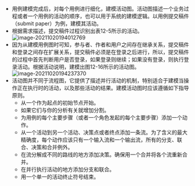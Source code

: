 - 用例建模完成后，对每个用例进行细化，建模活动图。活动图描述一个业务过程或者一个用例的活动的顺序，也可以用于系统的建模逻辑。以用例提交稿件（submit paper）为例，建模其活动。
- 根据需求描述，提交稿件过程识别出表12-5所示的活动。
  ![image-20211020194012769](https://img.mhugh.net/typora/image-20211020194012769.png)
- 因为从建模用例图时可知，参与者、作者和用户之间存在继承关系，提交稿件和登录之间存在扩展关系，提交稿件必须是在登录之后进行，所以，提交稿件的过程中首先判断用户是否登录，如果登录则继续；如果没有登录，则执行登录活动。根据活动说明，建模出图12-16所示的活动图。
  ![image-20211020194237370](https://img.mhugh.net/typora/image-20211020194237370.png)
- 活动图并不同于流程图，它提供了描述并行活动的机制，特别适合于建模当操作正在执行时的活动，以及那些活动的结果。建模活动图时应该遵循如下指导原则。
	- 从一个作为起点的初始节点开始。
	- 如果它们与你的分析有关就增加分割。
	- 为用例的每个主要步骤（或者一个角色发起的每个主要步骤）添加一个动作。
	- 从一个活动到另一个活动、决策点或者终点添加一条流。为了含义的最大精确度，每个动作应该只有一个输入流和一个输出流，所有的分支、联合、决策和合并例外。
	- 在流分解成不同的路线的地方添加决策。确保用一个合并将各个流重新合并。
	- 在并行执行活动的地方添加分支和联合。
	- 用一个单一的活动终止符号结束。